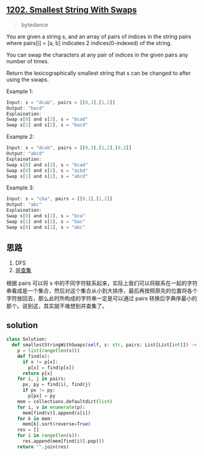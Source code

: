## [1202. Smallest String With Swaps](https://leetcode.com/problems/smallest-string-with-swaps/)
> bytedance

You are given a string s, and an array of pairs of indices in the string pairs where pairs[i] = [a, b] indicates 2 indices(0-indexed) of the string.

You can swap the characters at any pair of indices in the given pairs any number of times.

Return the lexicographically smallest string that s can be changed to after using the swaps.

Example 1:
```js
Input: s = "dcab", pairs = [[0,3],[1,2]]
Output: "bacd"
Explaination: 
Swap s[0] and s[3], s = "bcad"
Swap s[1] and s[2], s = "bacd"
```
Example 2:
```js
Input: s = "dcab", pairs = [[0,3],[1,2],[0,2]]
Output: "abcd"
Explaination: 
Swap s[0] and s[3], s = "bcad"
Swap s[0] and s[2], s = "acbd"
Swap s[1] and s[2], s = "abcd"
```
Example 3:
```js
Input: s = "cba", pairs = [[0,1],[1,2]]
Output: "abc"
Explaination:
Swap s[0] and s[1], s = "bca"
Swap s[1] and s[2], s = "bac"
Swap s[0] and s[1], s = "abc"
```

## 思路
1. DFS
2. [并查集](https://blog.csdn.net/qq_17550379/article/details/101281816)

根据 pairs 可以将 s 中的不同字符联系起来，实际上我们可以将联系在一起的字符串看成是一个集合，然后对这个集合从小到大排序，最后再按照原先的位置将各个字符放回去，那么此时所构成的字符串一定是可以通过 pairs 转换后字典序最小的那个。说到这，其实就不难想到并查集了。

## solution
```py
class Solution:
  def smallestStringWithSwaps(self, s: str, pairs: List[List[int]]) -> str:
    p = list(range(len(s)))
    def find(x):
      if x != p[x]:
        p[x] = find(p[x])
      return p[x]
    for i, j in pairs:
      px, py = find(i), find(j)
      if px != py:
        p[px] = py
    mem = collections.defaultdict(list)
    for i, v in enumerate(p):
      mem[find(v)].append(s[i])
    for k in mem:
      mem[k].sort(reverse=True)
    res = []
    for i in range(len(s)):
      res.append(mem[find(i)].pop())
    return "".join(res)
```
